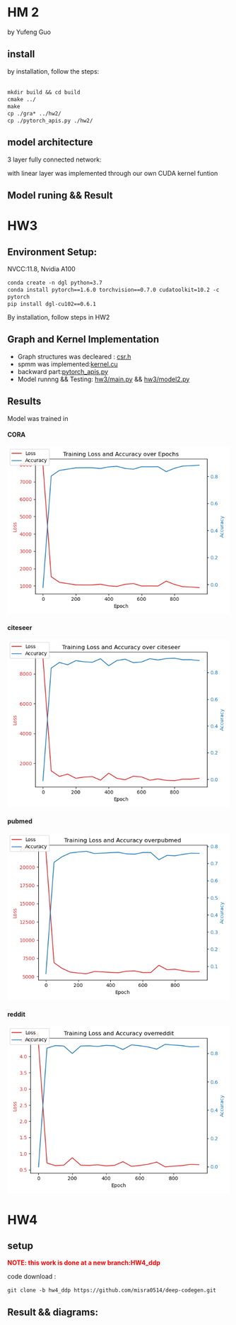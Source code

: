 # HM 2
by Yufeng Guo

## install

by installation, follow the steps:
```

mkdir build && cd build
cmake ../
make
cp ./gra* ../hw2/
cp ./pytorch_apis.py ./hw2/
```

## model architecture
3 layer fully connected network:

with linear layer was implemented through our own CUDA kernel funtion

## Model runing && Result


# HW3 
## Environment Setup:
NVCC:11.8, Nvidia A100
```
conda create -n dgl python=3.7
conda install pytorch==1.6.0 torchvision==0.7.0 cudatoolkit=10.2 -c pytorch
pip install dgl-cu102==0.6.1
```

By installation, follow steps in HW2

## Graph and Kernel Implementation
- Graph structures was decleared : [csr.h](https://github.com/misra0514/deep-codegen/blob/main/csr.h#L12) 
- spmm was implemented:[kernel.cu](https://github.com/misra0514/deep-codegen/blob/main/kernel.cu)
- backward part:[pytorch_apis.py](https://github.com/misra0514/deep-codegen/blob/main/pytorch_apis.py#L18)
- Model runnng && Testing:  [hw3/main.py]() && [hw3/model2.py]()

## Results
Model was trained in 
#### CORA
![image](hw3/result/cora.png)
#### citeseer
![image](hw3/result/citeseer.png)
#### pubmed
![image](hw3/result/pubmed.png)
#### reddit
![image](hw3/result/reddit.png)


# HW4 
## setup 
**<font color=#FF0000>NOTE: this work is done at a new branch:HW4_ddp</font>**

code download :
```
git clone -b hw4_ddp https://github.com/misra0514/deep-codegen.git 
```

## Result && diagrams:

